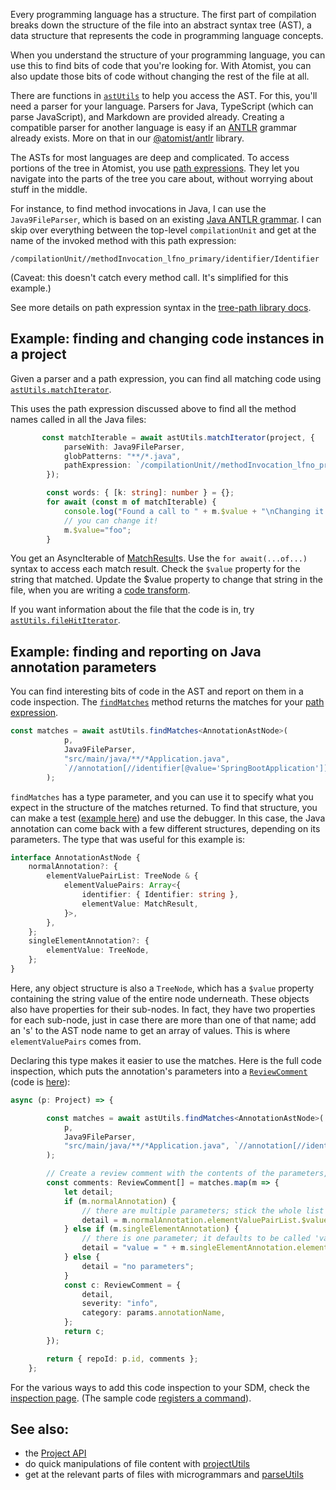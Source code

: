 Every programming language has a structure. The first part of compilation
breaks down the structure of the file into an abstract syntax tree (AST),
a data structure that represents the code in programming language concepts.

When you understand the structure of your programming language, you can use
this to find bits of code that you're looking for. With Atomist, you can also
update those bits of code without changing the rest of the file at all.

There are functions in [`astUtils`][apidoc-astutils] to help you access the AST.
For this, you'll need a parser for your language. Parsers for Java, TypeScript
(which can parse JavaScript), and Markdown are provided already. Creating a
compatible parser
for another language is easy if an [ANTLR](https://github.com/antlr/antlr4) grammar already exists. More on that in
our [@atomist/antlr](https://github.com/atomist/antlr) library.

The ASTs for most languages are deep and complicated. To access portions of the
tree in Atomist, you use [path expressions](pxe.md). They let you navigate into
the parts of the tree you care about, without worrying about stuff in the middle.

For instance, to find method invocations in Java, I can use the `Java9FileParser`, which is based on an existing
[Java ANTLR grammar](https://github.com/antlr/grammars-v4/tree/master/java/java9). I can skip over everything between
the top-level `compilationUnit` and get at the name of the invoked method
with this path expression:

`/compilationUnit//methodInvocation_lfno_primary/identifier/Identifier`

(Caveat: this doesn't catch every method call. It's simplified for this example.)

See more details on path expression syntax in the [tree-path library docs](https://github.com/atomist/tree-path/blob/master/docs/PathExpressions.md).

[apidoc-astutils]: https://atomist.github.io/automation-client/modules/_tree_ast_astutils_.html (API Doc for astUtils)

## Example: finding and changing code instances in a project

Given a parser and a path expression, you can find all matching code using [`astUtils.matchIterator`][apidoc-matchiterator].

This uses the path expression discussed above to find all the method names called
in all the Java files:

```typescript
       const matchIterable = await astUtils.matchIterator(project, {
            parseWith: Java9FileParser,
            globPatterns: "**/*.java",
            pathExpression: `/compilationUnit//methodInvocation_lfno_primary/identifier/Identifier`,
        });

        const words: { [k: string]: number } = {};
        for await (const m of matchIterable) {
            console.log("Found a call to " + m.$value + "\nChanging it to foo!");
            // you can change it!
            m.$value="foo";
        }
```

You get an AsyncIterable of [MatchResult][apidoc-matchresult]s. Use the `for await(...of...)` syntax to access each match result. Check the `$value`
property for the string that matched. Update the $value property to change that string
in the file, when you are writing a [code transform](transform.md).

If you want information about the file that the code is in, try [`astUtils.fileHitIterator`][api-filehititerator].

[api-filehititerator]: https://atomist.github.io/automation-client/modules/_tree_ast_astutils_.html#filehititerator (API Doc for fileHitIterator)
[apidoc-matchresult]: https://atomist.github.io/automation-client/interfaces/_tree_ast_filehits_.matchresult.html (API Doc for MatchResult)
[apidoc-matchiterator]: https://atomist.github.io/automation-client/modules/_tree_ast_astutils_.html#matchiterator (API Doc for matchIterator)

## Example: finding and reporting on Java annotation parameters

You can find interesting bits of code in the AST and report on them in a code inspection.
The [`findMatches`][apidoc-findmatches] method returns the matches for your [path expression](pxe.md).

[apidoc-findmatches]: https://atomist.github.io/automation-client/modules/_tree_ast_astutils_.html#findmatches (API Doc for findMatches)

```typescript
const matches = await astUtils.findMatches<AnnotationAstNode>(
            p,
            Java9FileParser,
            "src/main/java/**/*Application.java",
            `//annotation[//identifier[@value='SpringBootApplication']]`,
        );
```

`findMatches` has a type parameter, and you can use it to specify what you expect in the structure of the matches returned.
To find that structure, you can make a test ([example here][example-test]) and use the debugger. In this case, the Java annotation can come back with a few different structures, depending on its parameters. The type that was useful for this example is:

```typescript
interface AnnotationAstNode {
    normalAnnotation?: {
        elementValuePairList: TreeNode & {
            elementValuePairs: Array<{
                identifier: { Identifier: string },
                elementValue: MatchResult,
            }>,
        },
    };
    singleElementAnnotation?: {
        elementValue: TreeNode,
    };
}
```

Here, any object structure is also a `TreeNode`, which has a `$value` property containing the string value of the entire
node underneath. These objects also have properties for their sub-nodes. In fact, they have two properties for each sub-node,
just in case there are more than one of that name; add an 's' to the AST node name to get an array of values. This is where
`elementValuePairs` comes from.

Declaring this type makes it easier to use the matches. Here is the full code inspection, which puts the annotation's parameters into a [`ReviewComment`][apidoc-reviewcomment] (code is [here][example-inspection]):

[apidoc-reviewcomment]: https://atomist.github.io/automation-client/interfaces/_operations_review_reviewresult_.reviewcomment.html (APIdoc for ReviewComment)

```typescript
async (p: Project) => {

        const matches = await astUtils.findMatches<AnnotationAstNode>(
            p,
            Java9FileParser,
            "src/main/java/**/*Application.java", `//annotation[//identifier[@value='${params.annotationName}']]`,
        );

        // Create a review comment with the contents of the parameters, or else "no parameters"
        const comments: ReviewComment[] = matches.map(m => {
            let detail;
            if (m.normalAnnotation) {
                // there are multiple parameters; stick the whole list in there
                detail = m.normalAnnotation.elementValuePairList.$value || "";
            } else if (m.singleElementAnnotation) {
                // there is one parameter; it defaults to be called 'value'
                detail = "value = " + m.singleElementAnnotation.elementValue.$value;
            } else {
                detail = "no parameters";
            }
            const c: ReviewComment = {
                detail,
                severity: "info",
                category: params.annotationName,
            };
            return c;
        });

        return { repoId: p.id, comments };
    };
```

For the various ways to add this code inspection to your SDM, check the [inspection page](inspect.md). (The sample code [registers a command][example-registration]).

[example-test]: https://github.com/jessitron/undeprecate-sdm/blob/master/test/annotationParameters/inspection.test.ts (An example of testing a code inspection)
[example-inspection]: https://github.com/jessitron/undeprecate-sdm/blob/master/lib/annotationParameters/inspection.ts (An example of a code inspection)
[example-registration]: https://github.com/jessitron/undeprecate-sdm/blob/38208f5fccdc2dbf6f0a17681405c14b6c7979ef/lib/machine/machine.ts#L50 (An example of a code inspection command registration)

## See also:
* the [Project API](project.md)
* do quick manipulations of file content with [projectUtils](projectutils.md)
* get at the relevant parts of files with microgrammars and [parseUtils](parseutils.md)
